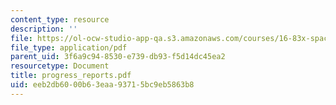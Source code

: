 ```yaml
---
content_type: resource
description: ''
file: https://ol-ocw-studio-app-qa.s3.amazonaws.com/courses/16-83x-space-systems-engineering-spring-2002-spring-2003/eeb2db6000b63eaa93715bc9eb5863b8_progress_reports.pdf
file_type: application/pdf
parent_uid: 3f6a9c94-8530-e739-db93-f5d14dc45ea2
resourcetype: Document
title: progress_reports.pdf
uid: eeb2db60-00b6-3eaa-9371-5bc9eb5863b8
---
```


